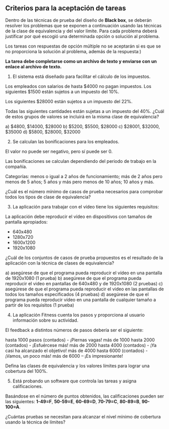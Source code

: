 <header><h1></h1></header><h2 >Criterios para la aceptación de tareas</h2><p>Dentro de las técnicas de prueba del diseño de <strong>Black box</strong>, se deberán resolver los problemas que se exponen a continuación usando las técnicas de la clase de equivalencia y del valor límite. Para cada problema deberá justificar por qué
escogió una determinada opción o solución al problema.</p><p>Los tareas con respuestas de opción múltiple no se aceptarán si es que se no proporciona la solución
al problema, además de la respuesta:)</p><p><strong>La tarea debe completarse como un archivo de texto y enviarse con un enlace al archivo de texto.</strong></p><ol><li>El sistema está diseñado para facilitar el cálculo de los impuestos.</li></ol><p>Los empleados con salarios de hasta $4000 no pagan impuestos. Los siguientes $1500 están sujetos a un impuesto del 10%.</p><p>Los siguientes $28000 están sujetos a un impuesto del 22%.</p><p>Todas las siguientes cantidades están sujetas a un impuesto del 40%. ¿Cuál de estos grupos de valores se incluirá en la misma clase de equivalencia?</p><p>a) $4800, $14000, $28000
b) $5200, $5500, $28000
c) $28001, $32000, $35000
d) $5800, $28000, $32000</p><ol start="2"><li>Se calculan las bonificaciones para los empleados.</li></ol><p>El valor no puede ser negativo, pero sí puede ser 0.</p><p>Las bonificaciones se calculan dependiendo del periodo de trabajo en la compañía.</p><p>Categorías: menos o igual a 2 años de funcionamiento; más de 2 años pero menos de 5 años; 5 años y más pero menos de 10 años; 10 años y más.</p><p>¿Cuál es el número mínimo de casos de prueba necesarios para comprobar todos los tipos de clase de equivalencia?</p><ol start="3"><li>La aplicación para trabajar con el vídeo tiene los siguientes requisitos:</li></ol><p>La aplicación debe reproducir el vídeo en dispositivos con tamaños de pantalla apropiados:</p><ul><li>640х480</li><li>1280х720</li><li>1600х1200</li><li>1920х1080</li></ul><p>¿Cuál de los conjuntos de casos de prueba propuestos es el resultado de la aplicación con la técnica de clases de equivalencia?</p><p>a) asegúrese de que el programa pueda reproducir el vídeo en una pantalla de 1920x1080 (1 prueba)
b) asegúrese de que el programa pueda reproducir el video en pantallas de 640х480 y de 1920х1080 (2 pruebas)
c) asegúrese de que el programa pueda reproducir el video en las pantallas de todos los tamaños especificados (4 pruebas)
d) asegúrese de que el programa pueda reproducir vídeo en una pantalla de cualquier tamaño a partir de los requisitos (1 prueba)</p><ol start="4"><li>La aplicación Fitness cuenta los pasos y proporciona al usuario información sobre su actividad.</li></ol><p>El feedback a distintos números de pasos debería ser el siguiente:</p><p>hasta 1000 pasos (contados) - ¡Piernas vagas!
más de 1000 hasta 2000 (contados) - ¡Esfuércese más!
más de 2000 hasta 4000 (contados) - ¡Ya casi ha alcanzado el objetivo!
más de 4000 hasta 6000 (contados) - ¡Vamos, un poco más!
más de 6000 – ¡Es impresionante!</p><p>Defina las clases de equivalencia y los valores límites para lograr una cobertura del 100%.</p><ol start="5"><li>Está probando un software que controla las tareas y asigna calificaciones.</li></ol><p>Basándose en el número de puntos obtenidos, las calificaciones pueden ser las siguientes: <strong>1-49=F</strong>, <strong>50-59=E</strong>, <strong>60-69=D</strong>, <strong>70-79=C</strong>, <strong>80-89=B</strong>, <strong>90-100=A</strong>.</p><p>¿Cuántas pruebas se necesitan para alcanzar el nivel mínimo de cobertura usando la técnica de límites?</p>
